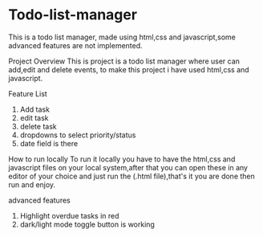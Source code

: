 # Todo-list-manager
This is a todo list manager, made using html,css and javascript,some advanced features are not implemented.

Project Overview
This is project is a todo list manager where user can add,edit and delete events, to make this project i have used html,css and javascript.

Feature List
1. Add task
2. edit task
3. delete task
4. dropdowns to select priority/status
5. date field is there

How to run locally
To run it locally you have to have the html,css and javascript files on your local system,after that you can open these in any editor of your choice and just 
run the (.html file),that's it you are done then run and enjoy.

advanced features
1. Highlight overdue tasks in red
2. dark/light mode toggle button is working
